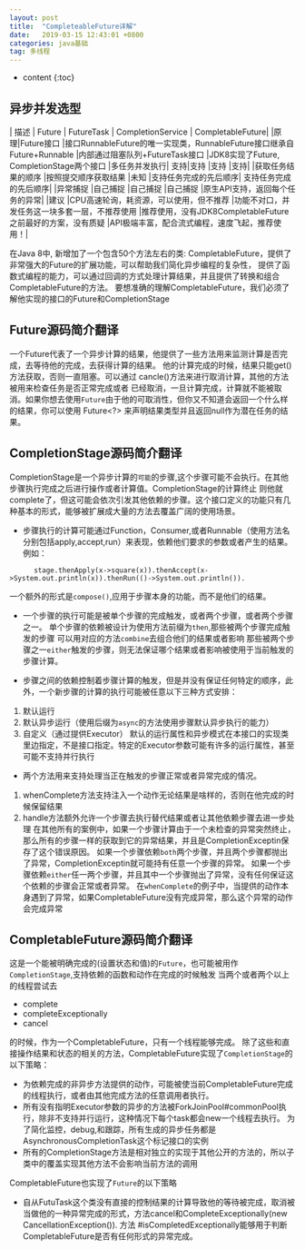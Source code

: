 ```yaml
---
layout: post
title:  "CompleteableFuture详解"
date:   2019-03-15 12:43:01 +0800
categories: java基础
tag: 多线程
---
```


* content
{:toc}

## 异步并发选型
| 描述 | Future | FutureTask	| CompletionService | CompletableFuture| 
|原理|Future接口	|接口RunnableFuture的唯一实现类，RunnableFuture接口继承自Future+Runnable	|内部通过阻塞队列+FutureTask接口	|JDK8实现了Future, CompletionStage两个接口
|多任务并发执行|	支持|支持	|支持	|支持|
|获取任务结果的顺序	|按照提交顺序获取结果	|未知	|支持任务完成的先后顺序|	支持任务完成的先后顺序|
|异常捕捉	|自己捕捉	|自己捕捉	|自己捕捉	|原生API支持，返回每个任务的异常|
|建议	|CPU高速轮询，耗资源，可以使用，但不推荐	|功能不对口，并发任务这一块多套一层，不推荐使用	|推荐使用，没有JDK8CompletableFuture之前最好的方案，没有质疑	|API极端丰富，配合流式编程，速度飞起，推荐使用！|


在Java 8中, 新增加了一个包含50个方法左右的类: CompletableFuture，提供了非常强大的Future的扩展功能，可以帮助我们简化异步编程的复杂性，
提供了函数式编程的能力，可以通过回调的方式处理计算结果，并且提供了转换和组合CompletableFuture的方法。
要想准确的理解CompletableFuture，我们必须了解他实现的接口的Future和CompletionStage

## Future源码简介翻译
 一个Future代表了一个异步计算的结果，他提供了一些方法用来监测计算是否完成，去等待他的完成，去获得计算的结果。
 他的计算完成的时候，结果只能get()方法获取，否则一直阻塞。可以通过 cancle()方法来进行取消计算，其他的方法被用来检查任务是否正常完成或者
 已经取消，一旦计算完成，计算就不能被取消。如果你想去使用`Future`由于他的可取消性，但你又不知道会返回一个什么样的结果，你可以使用
 Future<?> 来声明结果类型并且返回null作为潜在任务的结果。
 
## CompletionStage源码简介翻译
  CompletionStage是一个异步计算的`可能`的步骤,这个步骤可能不会执行。在其他步骤执行完成之后进行操作或者计算值。CompletionStage的计算终止
  则他就complete了，但这可能会依次引发其他依赖的步骤。这个接口定义的功能只有几种基本的形式，能够被扩展成大量的方法去覆盖广阔的使用场景。
  - 步骤执行的计算可能通过Function，Consumer,或者Runnable（使用方法名分别包括apply,accept,run）来表现，依赖他们要求的参数或者产生的结果。
  例如：
  ```text
        stage.thenApply(x->square(x)).thenAccept(x->System.out.println(x)).thenRun(()->System.out.println()).
  ```
  一个额外的形式是`compose()`,应用于步骤本身的功能，而不是他们的结果。
  
  - 一个步骤的执行可能是被单个步骤的完成触发，或者两个步骤，或者两个步骤之一。
  单个步骤的依赖被设计为使用方法前缀为`then`,那些被两个步骤完成触发的步骤 可以用对应的方法`combine`去组合他们的结果或者影响
  那些被两个步骤之一`either`触发的步骤，则无法保证哪个结果或者影响被使用于当前触发的步骤计算。
  
  - 步骤之间的依赖控制着步骤计算的触发，但是并没有保证任何特定的顺序，此外，一个新步骤的计算的执行可能被任意以下三种方式安排：
  1. 默认运行
  2. 默认异步运行（使用后缀为`async`的方法使用步骤默认异步执行的能力）
  3. 自定义（通过提供Executor）
  默认的运行属性和异步模式在本接口的实现类里边指定，不是接口指定。特定的Executor参数可能有许多的运行属性，甚至可能不支持并行执行
  
  - 两个方法用来支持处理当正在触发的步骤正常或者异常完成的情况。
  1. whenComplete方法支持注入一个动作无论结果是啥样的，否则在他完成的时候保留结果
  2. handle方法额外允许一个步骤去执行替代结果或者让其他依赖步骤去进一步处理
  在其他所有的案例中，如果一个步骤计算由于一个未检查的异常突然终止，那么所有的步骤一样的获取到它的异常结果，并且是CompletionExceptin保存了这个错误原因。
  如果一个步骤依赖`both`两个步骤，并且两个步骤都抛出了异常，CompletionExceptin就可能持有任意一个步骤的异常。
  如果一个步骤依赖`either`任一两个步骤，并且其中一个步骤抛出了异常，没有任何保证这个依赖的步骤会正常或者异常。
  在`whenComplete`的例子中，当提供的动作本身遇到了异常，如果CompletableFuture没有完成异常，那么这个异常的动作会完成异常
  
   
## CompletableFuture源码简介翻译
 这是一个能被明确完成的(设置状态和值)的`Future`，也可能被用作`CompletionStage`,支持依赖的函数和动作在完成的时候触发
 当两个或者两个以上的线程尝试去
 - complete
 - completeExceptionally
 - cancel

 的时候，作为一个CompletableFuture，只有一个线程能够完成。
 除了这些和直接操作结果和状态的相关的方法，CompletableFuture实现了`CompletionStage`的以下策略：
 - 为依赖完成的非异步方法提供的动作，可能被使当前CompletableFuture完成的线程执行，或者由其他完成方法的任意调用者执行。
 - 所有没有指明Executor参数的异步的方法被ForkJoinPool#commonPool执行，除非不支持并行运行，这种情况下每个task都会new一个线程去执行。
 为了简化监控，debug,和跟踪，所有生成的异步任务都是AsynchronousCompletionTask这个标记接口的实例
 - 所有的CompletionStage方法是相对独立的实现于其他公开的方法的，所以子类中的覆盖实现其他方法不会影响当前方法的调用

CompletableFuture也实现了`Future`的以下策略
- 自从FutuTask这个类没有直接的控制结果的计算导致他的等待被完成，取消被当做他的一种异常完成的形式，方法cancel和CompleteExceptionally(new CancellationException()).
方法 #isCompletedExceptionally能够用于判断CompletableFuture是否有任何形式的异常完成。


